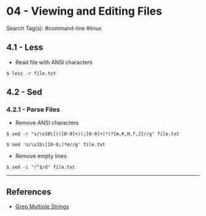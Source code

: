 # 04 - Viewing and Editing Files

Search Tag(s): #command-line #linux

## 4.1 - Less

- Read file with ANSI characters

`$ less -r file.txt`

## 4.2 - Sed

### 4.2.1 - Parse Files

- Remove ANSI characters

```
$ sed -r "s/\x1B\[(([0-9]+)(;[0-9]+)*)?[m,K,H,f,J]//g" file.txt

$ sed 's/\x1b\[[0-9;]*m//g' file.txt
```

- Remove empty lines

`$ sed -i "/^$/d" file.txt`

---
## References

- [Grep Multiple Strings](https://phoenixnap.com/kb/grep-multiple-strings)